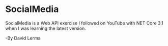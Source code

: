 # SocialMedia

SocialMedia is a Web API exercise I followed on YouTube with NET Core 3.1 when I was learning the latest version.

-By David Lerma
